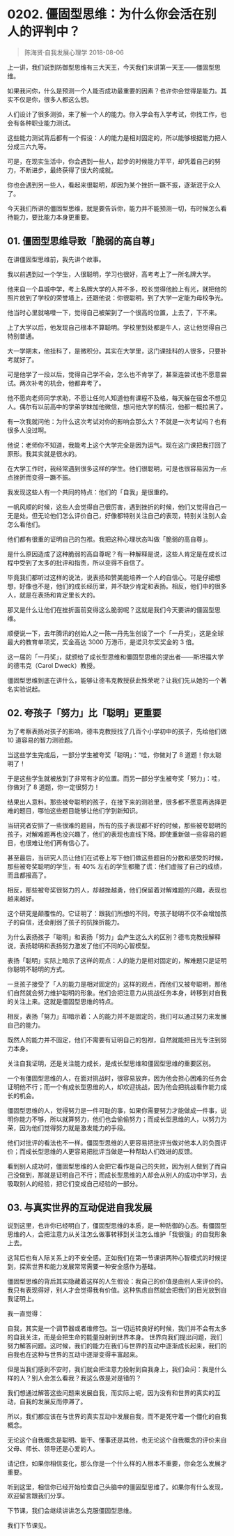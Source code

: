# 0202. 僵固型思维：为什么你会活在别人的评判中？
> 陈海贤·自我发展心理学
2018-08-06

上一讲，我们说到防御型思维有三大天王，今天我们来讲第一天王——僵固型思维。

如果我问你，什么是预测一个人能否成功最重要的因素？也许你会觉得是能力。其实不仅是你，很多人都这么想。

人们设计了很多测验，来了解一个人的能力。你入学会有入学考试，你找工作，也会有各种职业能力测试。

这些能力测试背后都有一个假设：人的能力是相对固定的，所以能够根据能力把人分成三六九等。

可是，在现实生活中，你会遇到一些人，起步的时候能力平平，却凭着自己的努力，不断进步，最终获得了很大的成就。

你也会遇到另一些人，看起来很聪明，却因为某个挫折一蹶不振，逐渐泯于众人了。

今天我们所讲的僵固型思维，就是要告诉你，能力并不能预测一切，有时候怎么看待能力，要比能力本身更重要。

## 01. 僵固型思维导致「脆弱的高自尊」

在讲僵固型思维前，我先讲个故事。

我以前遇到过一个学生，人很聪明，学习也很好，高考考上了一所名牌大学。

他来自一个县城中学，考上名牌大学的人并不多，校长觉得他脸上有光，就把他的照片放到了学校的荣誉墙上，还跟他说：你很聪明，到了大学一定能为母校争光。

他当时心里就咯噔一下，觉得自己被架到了一个很高的位置，上去了，下不来。

上了大学以后，他发现自己根本不算聪明。学校里到处都是牛人，这让他觉得自己特别普通。

大一学期末，他挂科了，是微积分。其实在大学里，这门课挂科的人很多，只要补考就好了。

可是他学了一段以后，觉得自己学不会，怎么也不肯学了，甚至连尝试也不愿意尝试。两次补考的机会，他都弃考了。

他不愿向老师同学求助，不愿让任何人知道他有课程不及格，每天躲在宿舍不想见人。偶尔有以前高中的学弟学妹加他微信，想问他大学的情况，他都一概拉黑了。

有一次我就问他：为什么这次考试对你的影响会那么大？不就是一次考试吗？也有很多人没过啊。

他说：老师你不知道，我能考上这个大学完全是因为运气。现在这门课把我打回了原形。我其实就是很水的。

在大学工作时，我经常遇到很多这样的学生。他们很聪明，可是也很容易因为一点点挫折而变得一蹶不振。

我发现这些人有一个共同的特点：他们的「自我」是很重的。

一帆风顺的时候，这些人会觉得自己很厉害，遇到挫折的时候，他们又觉得自己一无是处。但无论他们怎么评价自己，好像都特别关注自己的表现，特别关注别人会怎么看他们。

他们都有很重的证明自己的包袱。我把这种心理状态叫做「脆弱的高自尊」。

是什么原因造成了这种脆弱的高自尊呢？有一种解释是说，这些人肯定是在成长过程中受到了太多的批评和指责，所以变得不自信了。

毕竟我们都听过这样的说法，说表扬和赞美能培养一个人的自信心。可是仔细想想，好像也不是，他们的成长经历里，并不缺少肯定和表扬。相反，他们中的很多人，就是在表扬和肯定里长大的。

那又是什么让他们在挫折面前变得这么脆弱呢？这就是我们今天要讲的僵固型思维。

顺便说一下，去年腾讯的创始人之一陈一丹先生创设了一个「一丹奖」，这是全球最大的教育单项奖，奖金高达 3000 万港币，是诺贝尔奖奖金的 3 倍。

这一届的「一丹奖」，就颁给了成长型思维和僵固型思维的提出者——斯坦福大学的德韦克（Carol Dweck）教授。

僵固型思维到底在讲什么，能够让德韦克教授获此殊荣呢？让我们先从她的一个著名实验说起。

## 02. 夸孩子「努力」比「聪明」更重要

为了考察表扬对孩子的影响，德韦克教授找了几百个小学初中的孩子，先给他们做 10 道容易的智力测验题。

当这些学生完成后，一部分学生被夸奖「聪明」：“哇，你做对了 8 道题！你太聪明了！

于是这些学生就被放到了非常有才的位置。而另一部分学生被夸奖「努力」：哇，你做对了 8 道题，你一定很努力！

结果出人意料。那些被夸聪明的孩子，在接下来的测验里，很多都不愿意再选择更难的题目，哪怕这些题目能够让他们学到新知识。

当研究者安排了一些很难的题目，所有的孩子表现都不好的时候，那些被夸聪明的孩子，对解难题再也没兴趣了，他们的表现也直线下降。即使重新做一些容易的题目，也很难让他们再有信心了。

甚至最后，当研究人员让他们在试卷上写下他们做这些题目的分数和感受的时候，那些被夸奖聪明的学生，有 40% 左右的学生都撒了谎：他们虚报了自己的成绩，而且都报高了。

相反，那些被夸奖很努力的人，却越挫越勇，他们保留着对解难题的兴趣，表现也越来越好。

这个研究是颠覆性的。它证明了：跟我们所想的不同，夸孩子聪明不仅不会增加孩子的自信，还会削弱了孩子的抗挫折能力。

为什么表扬孩子「聪明」和表扬「努力」会产生这么大的区别？德韦克教授解释说，表扬聪明和表扬努力激发了他们不同的心智模型。

表扬「聪明」实际上暗示了这样的观点：人的能力是相对固定的，解难题只是证明你聪明不聪明的方式。

一旦孩子接受了「人的能力是相对固定的」这样的观点，而他们又被夸聪明，那他们自然就会努力维护聪明的形象。他们会把注意力从挑战任务本身，转移到对自我的关注上来。这就是僵固型思维的特点。

相反，表扬「努力」却暗示着：人的能力并不是固定的，我们可以通过努力来发展自己的能力。

既然人的能力并不固定，他们不需要有证明自己的包袱，自然就能把目光专注到努力本身。

关注自我证明，还是关注能力成长，是成长型思维和僵固型思维的重要区别。

一个有僵固型思维的人，在面对挑战时，很容易放弃，因为他会担心困难的任务会证明他不行；而一个有成长型思维的人，却欢迎挑战，因为他会把挑战看作能力成长的机会。

僵固型思维的人，觉得努力是一件可耻的事，如果你需要努力才能做成一件事，说明你能力不够，所以就算努力，他们也会偷偷努力；而成长型思维的人，以努力为荣，因为他们觉得努力就是激发能力的手段。

他们对批评的看法也不一样。僵固型思维的人更容易把批评当做对他本人的负面评价；而成长型思维的人更容易把批评当做是一种帮助人们改进的反馈。

看到别人成功时，僵固型思维的人会把它看作是自己的失败，因为别人做到了而自己没做到，那就是证明自己不行；而成长型思维的人却会从别人的成功中学习，去吸取别人的经验，把它们变成自己经验的一部分。 

## 03. 与真实世界的互动促进自我发展

说到这里，也许你已经明白了，僵固型思维的本质，是一种防御的心态。有僵固型思维的人，会把注意力从关注怎么做事转移到关注怎么维护「我很强」的自我形象上去。

这背后也有人际关系上的不安全感。正如我们在第一节课讲两种心智模式的时候提到，探索世界和能力发展常常需要一种安全感作为基础。

僵固型思维的背后其实隐藏着这样的人生假设：我自己的价值是由别人来评价的。我只有表现得好，别人才会觉得我有价值。这种焦虑自然就会把我们的目光放到自我证明上。

我一直觉得：

自我，其实是一个调节器或者维修包。当一切运转良好的时候，我们并不会有太多的自我关注，而是会把生命的能量投射到世界本身。
世界向我们提出问题，我们努力解答问题。这时候，我们的能力在我们与世界的互动中逐渐成长起来，我们的自我也在这种与世界的互动中逐渐变得丰富起来。

但是当我们感到不安时，我们就会把注意力投射到自我身上，我们会问：我是什么样的人？别人会怎么看我？我这么做是对是错的？

我们想通过解答这些问题来发展自我，而实际上呢，因为没有和世界的真实的互动，自我的发展反而停滞了。

所以，我们都应该在与世界的真实互动中发展自我，而不是死守着一个僵化的自我概念。

无论这个自我概念是聪明、能干、懂事还是其他，也无论这个自我概念的评价来自父母、师长、领导还是心爱的人。

请记住，如果你相信变化，那么你是一个什么样的人根本不重要，你会怎么发展才重要。

听到这里，相信你已经开始检查自己头脑中的僵固型思维了。如果你有什么发现，欢迎留言跟我们分享。

下节课，我们会继续讲讲怎么克服僵固型思维。

我们下节课见。




